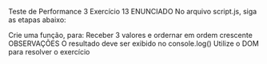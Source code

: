 Teste de Performance 3
Exercício 13
ENUNCIADO
No arquivo script.js, siga as etapas abaixo:

Crie uma função, para:
Receber 3 valores e ordernar em ordem crescente
OBSERVAÇÕES
O resultado deve ser exibido no console.log()
Utilize o DOM para resolver o exercício
